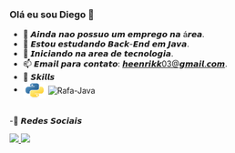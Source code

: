 ### Olá eu sou Diego 👋

- 🔭 𝘼𝙞𝙣𝙙𝙖 𝙣𝙖𝙤 𝙥𝙤𝙨𝙨𝙪𝙤 𝙪𝙢 𝙚𝙢𝙥𝙧𝙚𝙜𝙤 𝙣𝙖 á𝙧𝙚𝙖.
- 🌱 𝙀𝙨𝙩𝙤𝙪 𝙚𝙨𝙩𝙪𝙙𝙖𝙣𝙙𝙤 𝘽𝙖𝙘𝙠-𝙀𝙣𝙙 𝙚𝙢 𝙅𝙖𝙫𝙖.
- 💬 𝙄𝙣𝙞𝙘𝙞𝙖𝙣𝙙𝙤 𝙣𝙖 𝙖𝙧𝙚𝙖 𝙙𝙚 𝙩𝙚𝙘𝙣𝙤𝙡𝙤𝙜𝙞𝙖.
- 📫 𝙀𝙢𝙖𝙞𝙡 𝙥𝙖𝙧𝙖 𝙘𝙤𝙣𝙩𝙖𝙩𝙤: 𝙝𝙚𝙚𝙣𝙧𝙞𝙠𝙠03@𝙜𝙢𝙖𝙞𝙡.𝙘𝙤𝙢.
- 📕 𝙎𝙠𝙞𝙡𝙡𝙨
- 
  <img align="center" alt="Rafa-Python" height="30" width="40" src="https://raw.githubusercontent.com/devicons/devicon/master/icons/python/python-original.svg">
  <img align="center" alt="Rafa-Java" height="30" width="40" src="https://raw.githubusercontent.com/jmnote/z-icons/master/svg/java.svg">
 
 ##
 
 ###
-📱 𝙍𝙚𝙙𝙚𝙨 𝙎𝙤𝙘𝙞𝙖𝙞𝙨

<a id="linkedin" href="https://www.linkedin.com/in/diego-henrique-a6b0b2263/">
  <img src="https://img.shields.io/static/v1?style=for-the-badge&message=Linkedin&color=000000&logo=Linkedin&logoColor=FFFFFF&label="/>
  
<a id="twitter" href="https://twitter.com/dri_dev">
  <img src="https://img.shields.io/static/v1?style=for-the-badge&message=Twitter&color=000000&logo=Twitter&logoColor=FFFFFF&label="/>
  

##

